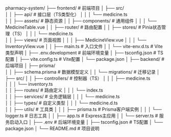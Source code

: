 pharmacy-system/
├── frontend/                  # 前端项目
│   ├── src/                   
│   │   ├── api/               # 接口层（TS类型化）
│   │   │   └── medicine.ts    
│   │   ├── assets/            # 静态资源
│   │   ├── components/        # 通用组件
│   │   │   └── MedicineTable.vue
│   │   ├── router/            # 路由配置
│   │   ├── stores/            # Pinia状态管理（TS）
│   │   │   └── medicine.ts    
│   │   ├── views/             # 页面视图
│   │   │   ├── MedicineView.vue 
│   │   │   └── InventoryView.vue
│   │   ├── main.ts            # 入口文件
│   │   └── vite-env.d.ts      # Vite类型声明
│   ├── .env.development       # 前端环境变量
│   ├── tsconfig.json          # TS配置
│   ├── vite.config.ts         # Vite配置
│   └── package.json
│
├── backend/                   # 后端项目
│   ├── prisma/                
│   │   ├── schema.prisma      # 数据模型定义
│   │   └── migrations/        # 迁移记录
│   ├── src/
│   │   ├── controllers/       # 控制器（TS）
│   │   │   ├── medicine.ts    
│   │   │   └── inventory.ts   
│   │   ├── routes/            # 路由定义
│   │   │   └── index.ts       
│   │   ├── services/          # 业务逻辑层
│   │   │   └── medicine.ts    
│   │   ├── types/             # 自定义类型
│   │   │   └── medicine.d.ts  
│   │   ├── utils/             # 工具类
│   │   │   ├── prisma.ts      # Prisma客户端实例
│   │   │   └── logger.ts      # 日志工具
│   │   ├── app.ts             # Express主应用
│   │   └── server.ts          # 服务启动入口
│   ├── .env                   # 后端环境变量
│   ├── tsconfig.json          # TS配置
│   └── package.json
│
└── README.md                  # 项目说明